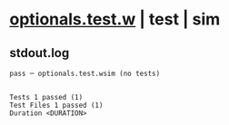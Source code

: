 # [optionals.test.w](../../../../../examples/tests/valid/optionals.test.w) | test | sim

## stdout.log
```log
pass ─ optionals.test.wsim (no tests)
 
 
Tests 1 passed (1)
Test Files 1 passed (1)
Duration <DURATION>
```

